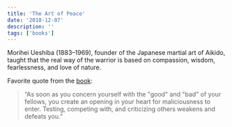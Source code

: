 ```yaml
---
title: 'The Art of Peace'
date: '2018-12-07'
description: ''
tags: ['books']
---
```


Morihei Ueshiba (1883–1969), founder of the Japanese martial art of Aikido, taught that the real way of the warrior is based on compassion, wisdom, fearlessness, and love of nature.

Favorite quote from the [book](https://amzn.eu/9qKmZMb):

> “As soon as you concern yourself with the "good" and "bad" of your fellows, you create an opening in your heart for maliciousness to enter. Testing, competing with, and criticizing others weakens and defeats you.”
